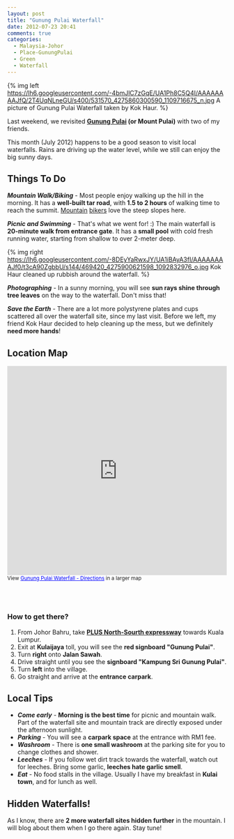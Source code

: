 ```yaml
---
layout: post
title: "Gunung Pulai Waterfall"
date: 2012-07-23 20:41
comments: true
categories: 
  - Malaysia-Johor
  - Place-GunungPulai
  - Green
  - Waterfall
---
```


{% img left https://lh6.googleusercontent.com/-4bmJlC7zGqE/UA1Ph8C5Q4I/AAAAAAAAJfQ/2T4UqNLneGU/s400/531570_4275860300590_1109716675_n.jpg A picture of Gunung Pulai Waterfall taken by Kok Haur. %}

Last weekend, we revisited **[Gunung Pulai](http://en.wikipedia.org/wiki/Mount_Pulai)
(or Mount Pulai)** with two of my friends. 

This month (July 2012) happens to be a good season to visit local waterfalls. Rains are driving
up the water level, while we still can enjoy the big sunny days.

Things To Do
------
***Mountain Walk/Biking*** - Most people enjoy walking up the hill in the morning. 
It has a **well-built tar road**, with **1.5 to 2 hours** of walking time 
to reach the summit. [Mountain](http://bikejourneys.blogspot.sg/2010/09/pain-up-gunung-pulai.html) [bikers](http://jeffandkimpaine.com/blog2/2010/07/11/gunung-pulai-translates-to-crazy-man-ride/) love the steep slopes here.

***Picnic and Swimming*** - That's what we went for! :) The main waterfall is **20-minute walk from entrance gate**. It
has a **small pool** with cold fresh running water, starting from shallow to over 2-meter deep.

{% img right https://lh6.googleusercontent.com/-8DEyYaRwxJY/UA1iBAyA3fI/AAAAAAAAJf0/t3cA90ZgbbU/s144/469420_4275900621598_1092832976_o.jpg Kok Haur cleaned up rubbish around the waterfall. %}

***Photographing*** - In a sunny morning, you will see **sun rays shine through tree leaves** on the way 
to the waterfall. Don't miss that!

***Save the Earth*** - There are a lot more polystyrene plates and cups scattered all over the waterfall site, since my last visit. Before we left, my friend Kok Haur decided to help cleaning up the mess, but we definitely **need more hands**!


Location Map
-----

<iframe width="100%" height="480" frameborder="0" scrolling="no"
marginheight="0" marginwidth="0" src="https://maps.google.com.my/maps/ms?msa=0&amp;msid=205295775928081280405.0004c4f3d03b24d4d8f37&amp;ie=UTF8&amp;t=m&amp;ll=1.591783,103.586311&amp;spn=0.164731,0.219727&amp;z=11&amp;output=embed"></iframe><br /><small>View <a target="_blank" href="https://maps.google.com.my/maps/ms?msa=0&amp;msid=205295775928081280405.0004c4f3d03b24d4d8f37&amp;ie=UTF8&amp;t=m&amp;ll=1.591783,103.586311&amp;spn=0.164731,0.219727&amp;z=12&amp;source=embed" style="color:#0000FF;text-align:left">Gunung Pulai Waterfall - Directions</a> in a larger map</small>

<br/><br/>

### How to get there?
1. From Johor Bahru, take [**PLUS North-Sourth expressway**](http://plus.com.my/index.php?id=nse) towards Kuala Lumpur. 
2. Exit at **Kulaijaya** toll, you will see the **red signboard "Gunung Pulai"**. 
3. Turn **right** onto **Jalan Sawah**.
4. Drive straight until you see the **signboard "Kampung Sri Gunung Pulai"**.
5. Turn **left** into the village.
6. Go straight and arrive at the **entrance carpark**.

Local Tips
----
- ***Come early*** - **Morning is the best time** for picnic and mountain
  walk. Part of the waterfall site and mountain track are directly
  exposed under the afternoon sunlight.
- ***Parking*** - You will see a **carpark space** at the entrance with RM1 fee. 
- ***Washroom*** - There is **one small washroom** at the parking site for you
  to change clothes and shower.
- ***Leeches*** - If you follow wet dirt track towards the waterfall,
  watch out for leeches. Bring some garlic, **leeches hate garlic smell**. 
- ***Eat*** - No food stalls in the village. Usually I have my breakfast
  in **Kulai town**, and for lunch as well.

Hidden Waterfalls!
------
As I know, there are **2 more waterfall sites hidden further** in the
mountain. I will blog about them when I go there again. Stay tune!

